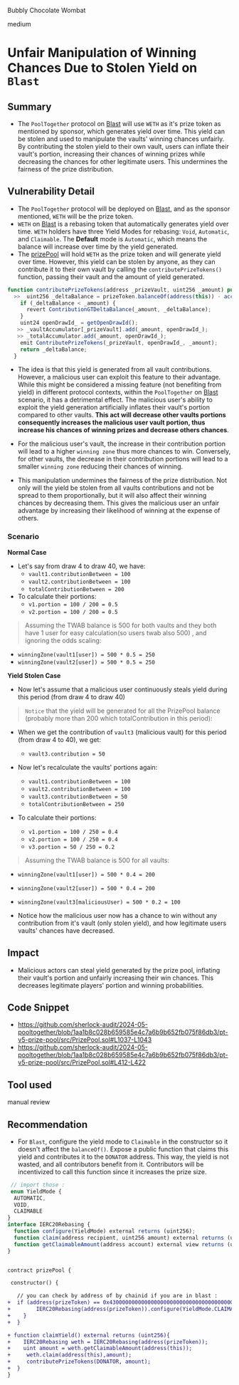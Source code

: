 Bubbly Chocolate Wombat

medium

# Unfair Manipulation of Winning Chances Due to Stolen Yield on `Blast`

## Summary
- The `PoolTogether` protocol on [Blast](https://docs.blast.io/about-blast) will use `WETH` as it's prize token as mentioned by sponsor, which generates yield over time. This yield can be stolen and used to manipulate the vaults' winning chances unfairly. By contributing the stolen yield to their own vault, users can inflate their vault's portion, increasing their chances of winning prizes while decreasing the chances for other legitimate users. This undermines the fairness of the prize distribution.
## Vulnerability Detail

- The `PoolTogether` protocol will be deployed on [Blast](https://docs.blast.io/about-blast), and as the sponsor mentioned, `WETH` will be the prize token.
- `WETH` on [Blast](https://docs.blast.io/about-blast) is a rebasing token that automatically generates yield over time. `WETH` holders have three Yield Modes for rebasing: `Void`, `Automatic`, and `Claimable`. The **Default** mode is `Automatic`, which means the balance will increase over time by the yield generated.
- The [prizePool]() will hold `WETH` as the prize token and will generate yield over time. However, this yield can be stolen by anyone, as they can contribute it to their own vault by calling the `contributePrizeTokens()` function, passing their vault and the amount of yield generated.
```js
function contributePrizeTokens(address _prizeVault, uint256 _amount) public returns (uint256) {
  >>  uint256 _deltaBalance = prizeToken.balanceOf(address(this)) - accountedBalance();
    if (_deltaBalance < _amount) {
      revert ContributionGTDeltaBalance(_amount, _deltaBalance);
    }
    uint24 openDrawId_ = getOpenDrawId();
   >> _vaultAccumulator[_prizeVault].add(_amount, openDrawId_);
   >> _totalAccumulator.add(_amount, openDrawId_);
    emit ContributePrizeTokens(_prizeVault, openDrawId_, _amount);
    return _deltaBalance;
  }

```
- The idea is that this yield is generated from all vault contributions. However, a malicious user can exploit this feature to their advantage. While this might be considered a missing feature (not benefiting from yield) in different protocol contexts, within the `PoolTogether` on [Blast](https://docs.blast.io/about-blast) scenario, it has a detrimental effect. The malicious user's ability to exploit the yield generation artificially inflates their vault's portion compared to other vaults. **This act will decrease other vaults portions consequently increases the malicious user vault portion, thus increase his chances of winning prizes and decrease others chances**.
- For the malicious user's vault, the increase in their contribution portion will lead to a higher `winning zone` thus more chances to win. Conversely, for other vaults, the decrease in their contribution portions will lead to a smaller  `winning zone` reducing their chances of winning. 

- This manipulation undermines the fairness of the prize distribution. Not only will the yield be stolen from all vaults contributions and not be spread to them proportionally, but it will also affect their winning chances by decreasing them. This gives the malicious user an unfair advantage by increasing their likelihood of winning at the expense of others.

### Scenario

**Normal Case**

- Let's say from draw 4 to draw 40, we have:
  - `vault1.contributionBetween = 100`
  - `vault2.contributionBetween = 100`
  - `totalContributionBetween = 200`
- To calculate their portions:
  - `v1.portion = 100 / 200 = 0.5`
  - `v2.portion = 100 / 200 = 0.5`

> Assuming the TWAB balance is 500 for both vaults and they both have 1 user for easy calculation(so users twab also 500) , and ignoring the odds scaling:
  - `winningZone(vault1[user]) = 500 * 0.5 = 250`
  - `winningZone(vault2[user]) = 500 * 0.5 = 250`

**Yield Stolen Case**

- Now let's assume that a malicious user continuously steals yield during this period (from draw 4 to draw 40) 
> `Notice` that the yield will be generated for all the PrizePool balance (probably more than 200 which totalContribution in this period):
  - When we get the contribution of `vault3` (malicious vault) for this period (from draw 4 to 40), we get:
    - `vault3.contribution = 50`

- Now let's recalculate the vaults' portions again:
  - `vault1.contributionBetween = 100`
  - `vault2.contributionBetween = 100`
  - `vault3.contributionBetween = 50`
  - `totalContributionBetween = 250`
- To calculate their portions:
  - `v1.portion = 100 / 250 = 0.4`
  - `v2.portion = 100 / 250 = 0.4`
  - `v3.portion = 50 / 250 = 0.2`

> Assuming the TWAB balance is 500 for all vaults:
  - `winningZone(vault1[user]) = 500 * 0.4 = 200`
  - `winningZone(vault2[user]) = 500 * 0.4 = 200`
  - `winningZone(vault3[maliciousUser) = 500 * 0.2 = 100`

- Notice how the malicious user now has a chance to win without any contribution from it's vault (only stolen yield), and how legitimate users vaults' chances have decreased.

## Impact
- Malicious actors can steal yield generated by the prize pool, inflating their vault's portion and unfairly increasing their win chances. This decreases legitimate players' portion and winning probabilities.
## Code Snippet
- https://github.com/sherlock-audit/2024-05-pooltogether/blob/1aa1b8c028b659585e4c7a6b9b652fb075f86db3/pt-v5-prize-pool/src/PrizePool.sol#L1037-L1043 
- https://github.com/sherlock-audit/2024-05-pooltogether/blob/1aa1b8c028b659585e4c7a6b9b652fb075f86db3/pt-v5-prize-pool/src/PrizePool.sol#L412-L422
## Tool used
manual review
## Recommendation
- For `Blast`, configure the yield mode to `Claimable` in the constructor so it doesn't affect the `balanceOf()`. Expose a public function that claims this yield and contributes it to the `DONATOR` address. This way, the yield is not wasted, and all contributors benefit from it. Contributors will be incentivized to call this function since it increases the prize size.

```js
 // import those :
 enum YieldMode {
  AUTOMATIC,
  VOID,
  CLAIMABLE
}
interface IERC20Rebasing {
  function configure(YieldMode) external returns (uint256);
  function claim(address recipient, uint256 amount) external returns (uint256);
  function getClaimableAmount(address account) external view returns (uint256);
}
```
```diff

contract prizePool {

 constructor() {

   // you can check by address of by chainid if you are in blast : 
+  if (address(prizeToken) == 0x4300000000000000000000000000000000000004){
+        IERC20Rebasing(address(prizeToken)).configure(YieldMode.CLAIMABLE); //configure claimable yield for WETH
+    }
+  }

+ function claimYield() external returns (uint256){
+    IERC20Rebasing weth = IERC20Rebasing(address(prizeToken));
+    uint amount = weth.getClaimableAmount(address(this));
+     weth.claim(address(this),amount);
+     contributePrizeTokens(DONATOR, amount);
+  }
}
```